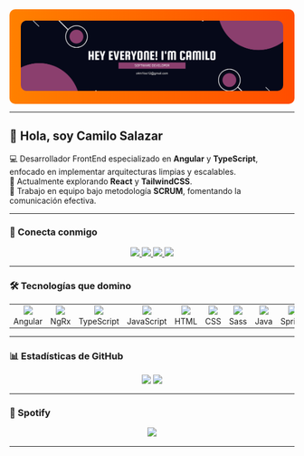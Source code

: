 <!-- Encabezado -->
<div align="center" style="background: linear-gradient(90deg, #ff8000, #ff4d00); padding: 20px; border-radius: 10px;">
  <img src="banner.png" alt="Banner" style="max-width: 100%; border-radius: 10px;">
</div>

---

## 👋 Hola, soy **Camilo Salazar**
💻 Desarrollador FrontEnd especializado en **Angular** y **TypeScript**, enfocado en implementar arquitecturas limpias y escalables.  
🚀 Actualmente explorando **React** y **TailwindCSS**.  
🤝 Trabajo en equipo bajo metodología **SCRUM**, fomentando la comunicación efectiva.

---

### 🎯 Conecta conmigo
<div align="center">
  <a href="https://camiloportfolio.vercel.app/home">
    <img src="https://img.shields.io/badge/🌐%20Portfolio-ff8000?style=for-the-badge&logo=firefox&logoColor=white" />
  </a>
  <a href="mailto:c4m1loo12@gmail.com">
    <img src="https://img.shields.io/badge/📧%20Email-ff4d00?style=for-the-badge&logo=gmail&logoColor=white" />
  </a>
  <a href="https://drive.google.com/file/d/1ksZTXPpR1k1LdJ9NR3dcSwvfse93bJ2P/view?usp=sharing">
    <img src="https://img.shields.io/badge/📄%20CV-ffa733?style=for-the-badge&logo=readme&logoColor=white" />
  </a>
  <a href="https://www.linkedin.com/in/camilo-salazar-35717932a">
    <img src="https://img.shields.io/badge/💼%20LinkedIn-ff8000?style=for-the-badge&logo=linkedin&logoColor=white" />
  </a>
</div>

---

### 🛠 Tecnologías que domino
<table style="width: 100%; text-align: center;">
  <tr>
    <td><img src="https://upload.wikimedia.org/wikipedia/commons/c/cf/Angular_full_color_logo.svg" width="50"><br>Angular</td>
    <td><img src="https://cdn.worldvectorlogo.com/logos/ngrx.svg" width="50"><br>NgRx</td>
    <td><img src="https://upload.wikimedia.org/wikipedia/commons/4/4c/Typescript_logo_2020.svg" width="50"><br>TypeScript</td>
    <td><img src="https://img.icons8.com/color/48/javascript--v1.png" width="50"><br>JavaScript</td>
    <td><img src="https://img.icons8.com/color/48/html-5--v1.png" width="50"><br>HTML</td>
    <td><img src="https://img.icons8.com/color/48/css3.png" width="50"><br>CSS</td>
    <td><img src="https://img.icons8.com/color/48/sass.png" width="50"><br>Sass</td>
    <td><img src="https://images.vexels.com/media/users/3/166401/isolated/preview/b82aa7ac3f736dd78570dd3fa3fa9e24-icono-del-lenguaje-de-programacion-java.png" width="50"><br>Java</td>
    <td><img src="https://cdn.freebiesupply.com/logos/large/2x/spring-3-logo-png-transparent.png" width="50"><br>Spring</td>
    <td><img src="https://img.icons8.com/color/48/mongodb.png" width="50"><br>MongoDB</td>
    <td><img src="https://img.icons8.com/color/48/mysql-logo.png" width="50"><br>MySQL</td>
  </tr>
</table>

---

### 📊 Estadísticas de GitHub
<div align="center">
  <img src="https://github-readme-stats.vercel.app/api?username=Camilo-Salazar1206&show_icons=true&theme=radical&title_color=ff8000&icon_color=ff4d00&bg_color=0d1117&text_color=ffffff" height="150">
  <img src="https://github-readme-stats.vercel.app/api/top-langs?username=Camilo-Salazar1206&layout=compact&theme=radical&title_color=ff8000&bg_color=0d1117&text_color=ffffff" height="150">
</div>

---

### 🎵 Spotify
<div align="center">
  <img src="https://spotify-github-profile.vercel.app/api/view?uid=31mdqkrbs3hdy5w3eknqp7d6u3wy&cover_image=true&theme=default&show_offline=false&background_color=0d1117&bar_color=ff8000&bar_color_cover=false">
</div>

---

